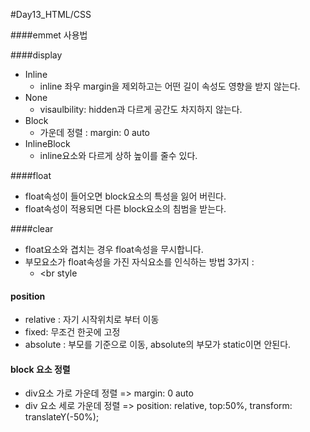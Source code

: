 #Day13_HTML/CSS

####emmet 사용법

####display

- Inline
	- inline 좌우 margin을 제외하고는 어떤 길이 속성도 영향을 받지 않는다.
- None
	- visaulbility: hidden과 다르게 공간도 차지하지 않는다.
- Block
	- 가운데 정렬 : margin: 0 auto
- InlineBlock
	- inline요소와 다르게 상하 높이를 줄수 있다.
	
####float

- float속성이 들어오면 block요소의 특성을 잃어 버린다.
- float속성이 적용되면 다른 block요소의 침범을 받는다.

####clear
- float요소와 겹치는 경우 float속성을 무시합니다.
- 부모요소가 float속성을 가진 자식요소를 인식하는 방법 3가지 :
	- <br style
	
#### position
- relative : 자기 시작위치로 부터 이동
- fixed: 무조건 한곳에 고정
- absolute : 부모를 기준으로 이동, absolute의 부모가 static이면 안된다.

#### block 요소 정렬
- div요소 가로 가운데 정렬 => margin: 0 auto
- div 요소 세로 가운데 정렬 => position: relative, top:50%,   transform: translateY(-50%);



